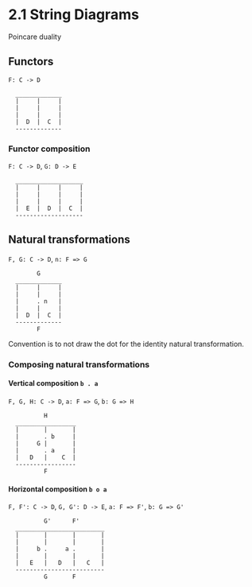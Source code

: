 # 2.1 String Diagrams
Poincare duality

## Functors
`F: C -> D`
```
  _____________
  |     |     |
  |     |     |
  |     |     |
  |  D  |  C  |
  -------------
```

### Functor composition
`F: C -> D`, `G: D -> E`
```
  ___________________
  |     |     |     |
  |     |     |     |
  |     |     |     |
  |  E  |  D  |  C  |
  -------------------
```

## Natural transformations
`F, G: C -> D`, `n: F => G`
```
        G
  _____________
  |     |     |
  |     |     |
  |     . n   |
  |     |     |
  |  D  |  C  |
  -------------
        F
```
Convention is to not draw the dot for the identity natural transformation.

### Composing natural transformations
#### Vertical composition `b . a`
`F, G, H: C -> D`, `a: F => G`, `b: G => H`
```
          H
  _________________
  |       |       |
  |       . b     |
  |     G |       |
  |       . a     |
  |   D   |    C  |
  -----------------
          F
```
#### Horizontal composition `b o a`
`F, F': C -> D`, `G, G': D -> E`, `a: F => F'`, `b: G => G'`
```
          G'      F'
  _________________________
  |       |       |       |
  |       |       |       |
  |     b .     a .       |
  |       |       |       |
  |   E   |   D   |   C   |
  -------------------------
          G       F
```
